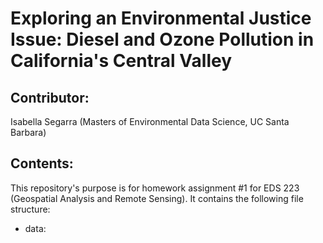# Exploring an Environmental Justice Issue: Diesel and Ozone Pollution in California's Central Valley
## Contributor: 
Isabella Segarra (Masters of Environmental Data Science, UC Santa Barbara)

## Contents:
This repository's purpose is for homework assignment #1 for EDS 223 (Geospatial Analysis and Remote Sensing). It contains the following file structure:
- data:
